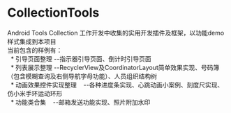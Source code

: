 # CollectionTools
Android Tools Collection
工作开发中收集的实用开发插件及框架，以功能demo样式集成到本项目 <br>
当前包含的样例有：<br>
   * 引导页面整理
    --指示器引导页面、倒计时引导页面<br>
   * 列表展示整理
    --RecyclerView及CoordinatorLayout简单效果实现、号码簿（包含模糊查询及右侧导航字母功能）、人员组织结构树<br>
   * 动画效果控件实现整理
    --各种进度条实现、心跳动画小案例、刻度尺实现、仿小米手环运动环形<br>
   * 功能类合集
    --邮箱发送功能实现、照片附加水印<br>

